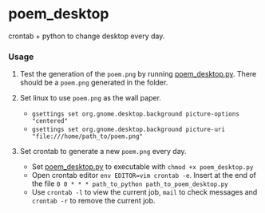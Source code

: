 # poem_desktop
crontab + python to change desktop every day.

### Usage
1. Test the generation of the `poem.png` by running [poem_desktop.py](poem_desktop.py). There should be a `poem.png` generated in the folder.

2. Set linux to use `poem.png` as the wall paper.
	* `gsettings set org.gnome.desktop.background picture-options "centered"`
	* `gsettings set org.gnome.desktop.background picture-uri "file:///home/path_to/poem.png"`

3. Set crontab to generate a new `poem.png` every day.
	* Set [poem_desktop.py](poem_desktop.py) to executable with `chmod +x poem_desktop.py`
	* Open crontab editor `env EDITOR=vim crontab -e`. Insert at the end of the file `0 0 * * * path_to_python path_to_poem_desktop.py`
	* Use `crontab -l` to view the current job, `mail` to check messages and `crontab -r` to remove the current job.
